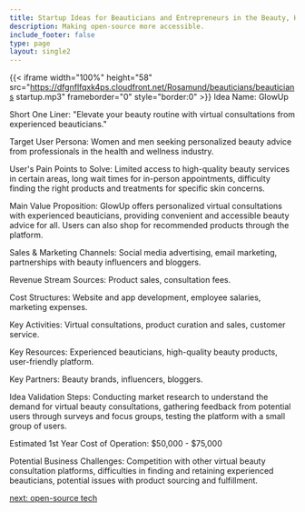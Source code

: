 ```yaml
---
title: Startup Ideas for Beauticians and Entrepreneurs in the Beauty, Health & Wellness  Industry
description: Making open-source more accessible.
include_footer: false
type: page
layout: single2
---
```


{{< iframe width="100%" height="58" src="https://dfgnflfqxk4ps.cloudfront.net/Rosamund/beauticians/beauticians startup.mp3" frameborder="0" style="border:0" >}}
Idea Name: GlowUp

Short One Liner: "Elevate your beauty routine with virtual consultations from experienced beauticians."

Target User Persona: Women and men seeking personalized beauty advice from professionals in the health and wellness industry.

User's Pain Points to Solve: Limited access to high-quality beauty services in certain areas, long wait times for in-person appointments, difficulty finding the right products and treatments for specific skin concerns.

Main Value Proposition: GlowUp offers personalized virtual consultations with experienced beauticians, providing convenient and accessible beauty advice for all. Users can also shop for recommended products through the platform.

Sales & Marketing Channels: Social media advertising, email marketing, partnerships with beauty influencers and bloggers.

Revenue Stream Sources: Product sales, consultation fees.

Cost Structures: Website and app development, employee salaries, marketing expenses.

Key Activities: Virtual consultations, product curation and sales, customer service.

Key Resources: Experienced beauticians, high-quality beauty products, user-friendly platform.

Key Partners: Beauty brands, influencers, bloggers.

Idea Validation Steps: Conducting market research to understand the demand for virtual beauty consultations, gathering feedback from potential users through surveys and focus groups, testing the platform with a small group of users.

Estimated 1st Year Cost of Operation: $50,000 - $75,000

Potential Business Challenges: Competition with other virtual beauty consultation platforms, difficulties in finding and retaining experienced beauticians, potential issues with product sourcing and fulfillment.


<a href="https://workdojos.com/beauticians/tech">next: open-source tech</a>
